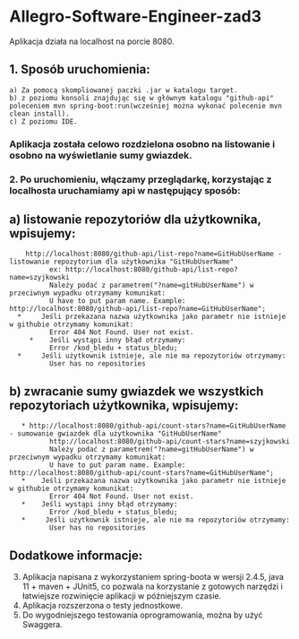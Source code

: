 # Allegro-Software-Engineer-zad3

 Aplikacja działa na localhost na porcie 8080.

## 1. Sposób uruchomienia:
    a) Za pomocą skompliowanej paczki .jar w katalogu target.
    b) z poziomu konsoli znajdując się w głównym katalogu "github-api" poleceniem mvn spring-boot:run(wcześniej można wykonać polecenie mvn clean install).
    c) Z poziomu IDE.
    
### Aplikacja została celowo rozdzielona osobno na listowanie i osobno na wyświetlanie sumy gwiazdek.

### 2. Po uruchomieniu, włączamy przeglądarkę, korzystając z localhosta uruchamiamy api w następujący sposób:
   ## a) listowanie repozytoriów dla użytkownika, wpisujemy:
        http://localhost:8080/github-api/list-repo?name=GitHubUserName - listowanie repozytorium dla użytkownika "GitHubUserName"
              ex: http://localhost:8080/github-api/list-repo?name=szyjkowski
              Należy podać z parametrem("?name=gitHubUserName") w przeciwnym wypadku otrzymamy komunikat:
              U have to put param name. Example: http://localhost:8080/github-api/list-repo?name=GitHubUserName";
      *     Jeśli przekazana nazwa użytkownika jako parametr nie istnieje w githubie otrzymamy komunikat:
              Error 404 Not Found. User not exist.
         *    Jeśli wystąpi inny błąd otrzymamy:
              Error /kod_bledu + status_bledu;
      *     Jeśli użytkownik istnieje, ale nie ma repozytoriów otrzymamy:
              User has no repositories

 ## b) zwracanie sumy gwiazdek we wszystkich repozytoriach użytkownika, wpisujemy:
       * http://localhost:8080/github-api/count-stars?name=GitHubUserName - sumowanie gwiazdek dla użytkownika "GitHubUserName"
              http://localhost:8080/github-api/count-stars?name=szyjkowski
              Należy podać z parametrem("?name=gitHubUserName") w przeciwnym wypadku otrzymamy komunikat:
              U have to put param name. Example: http://localhost:8080/github-api/count-stars?name=GitHubUserName";
       *    Jeśli przekazana nazwa użytkownika jako parametr nie istnieje w githubie otrzymamy komunikat:
              Error 404 Not Found. User not exist.
       *    Jeśli wystąpi inny błąd otrzymamy:
              Error /kod_bledu + status_bledu;
       *     Jeśli użytkownik istnieje, ale nie ma repozytoriów otrzymamy:
              User has no repositories
## Dodatkowe informacje: 
3. Aplikacja napisana z wykorzystaniem spring-boota w wersji 2.4.5, java 11 + maven + JUnit5, co pozwala na korzystanie z gotowych narzędzi i łatwiejsze rozwinięcie aplikacji w późniejszym czasie.
4. Aplikacja rozszerzona o testy jednostkowe.
5. Do wygodniejszego testowania oprogramowania, można by użyć Swaggera.


